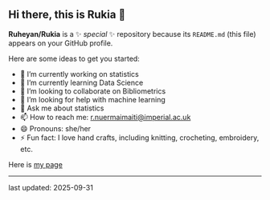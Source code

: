 ## Hi there, this is Rukia 👋


**Ruheyan/Rukia** is a ✨ _special_ ✨ repository because its `README.md` (this file) appears on your GitHub profile.

Here are some ideas to get you started:

- 🔭 I’m currently working on statistics
- 🌱 I’m currently learning Data Science
- 👯 I’m looking to collaborate on Bibliometrics
- 🤔 I’m looking for help with machine learning
- 💬 Ask me about statistics
- 📫 How to reach me: r.nuermaimaiti@imperial.ac.uk
- 😄 Pronouns: she/her
- ⚡ Fun fact: I love hand crafts, including knitting, crocheting, embroidery, etc.

Here is [my page](https://profiles.imperial.ac.uk/r.nuermaimaiti)
  

------
last updated: 2025-09-31
